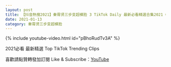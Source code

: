 ```yaml
---
layout: post
title: 【抖音熱搜2021】秦霄贤三步变超模脸 3 TikTok Daily 最新必看精選合集2021 01 13
date: 2021-01-13
category: 秦霄贤三步变超模脸
---
```


{% include youtube-video.html id="pBhoRudTv3A" %}

2021必看 最新精選 Top TikTok Trending Clips

喜歡請點贊轉發加訂閱 Like & Subscribe：[YouTube](https://www.youtube.com/channel/UCAoR7VcanIPd04uEq_GIylA/videos)

